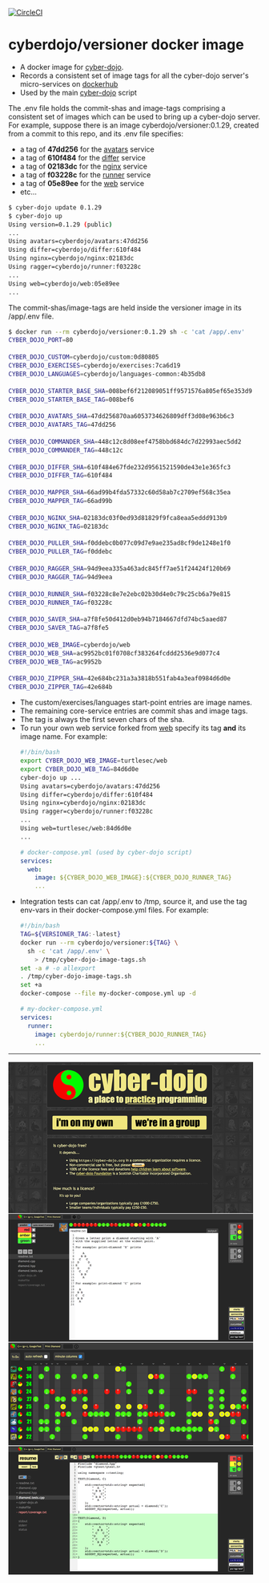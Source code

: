 [![CircleCI](https://circleci.com/gh/cyber-dojo/versioner.svg?style=svg)](https://circleci.com/gh/cyber-dojo/versioner)

# cyberdojo/versioner docker image

- A docker image for [cyber-dojo](http://cyber-dojo.org).
- Records a consistent set of image tags for all the cyber-dojo server's micro-services on [dockerhub](https://hub.docker.com/r/cyberdojo/versioner/tags)
- Used by the main [cyber-dojo](https://github.com/cyber-dojo/commander/blob/master/cyber-dojo) script

The .env file holds the commit-shas and image-tags comprising a consistent set of images
which can be used to bring up a cyber-dojo server.
For example, suppose there is an image cyberdojo/versioner:0.1.29, created from
a commit to this repo, and its .env file specifies:
  * a tag of **47dd256** for the [avatars](https://github.com/cyber-dojo/avatars/tree/47dd256870aa6053734626809dff3d08e963b6c3) service
  * a tag of **610f484** for the [differ](https://github.com/cyber-dojo/differ/tree/610f484e67fde232d9561521590de43e1e365fc3) service
  * a tag of **02183dc** for the [nginx](https://github.com/cyber-dojo/nginx/tree/02183dc03f0ed93d81829f9fca8eaa5eddd913b9) service
  * a tag of **f03228c** for the [runner](https://github.com/cyber-dojo/runner/tree/f03228c8e7e2ebc02b30d4e0c79c25cb6a79e815) service
  * a tag of **05e89ee** for the [web](https://github.com/cyber-dojo/runner/tree/05e89eee29666e5474ddd486938f33127b0c2471) service
  * etc...
  ```bash
  $ cyber-dojo update 0.1.29
  $ cyber-dojo up
  Using version=0.1.29 (public)
  ...
  Using avatars=cyberdojo/avatars:47dd256
  Using differ=cyberdojo/differ:610f484
  Using nginx=cyberdojo/nginx:02183dc
  Using ragger=cyberdojo/runner:f03228c
  ...
  Using web=cyberdojo/web:05e89ee
  ...
  ```

The commit-shas/image-tags are held inside the versioner image in its /app/.env file.
```bash
$ docker run --rm cyberdojo/versioner:0.1.29 sh -c 'cat /app/.env'
CYBER_DOJO_PORT=80

CYBER_DOJO_CUSTOM=cyberdojo/custom:0d80805
CYBER_DOJO_EXERCISES=cyberdojo/exercises:7ca6d19
CYBER_DOJO_LANGUAGES=cyberdojo/languages-common:4b35db8

CYBER_DOJO_STARTER_BASE_SHA=008bef6f212089051ff9571576a805ef65e353d9
CYBER_DOJO_STARTER_BASE_TAG=008bef6

CYBER_DOJO_AVATARS_SHA=47dd256870aa6053734626809dff3d08e963b6c3
CYBER_DOJO_AVATARS_TAG=47dd256

CYBER_DOJO_COMMANDER_SHA=448c12c8d08eef4758bbd684dc7d22993aec5dd2
CYBER_DOJO_COMMANDER_TAG=448c12c

CYBER_DOJO_DIFFER_SHA=610f484e67fde232d9561521590de43e1e365fc3
CYBER_DOJO_DIFFER_TAG=610f484

CYBER_DOJO_MAPPER_SHA=66ad99b4fda57332c60d58ab7c2709ef568c35ea
CYBER_DOJO_MAPPER_TAG=66ad99b

CYBER_DOJO_NGINX_SHA=02183dc03f0ed93d81829f9fca8eaa5eddd913b9
CYBER_DOJO_NGINX_TAG=02183dc

CYBER_DOJO_PULLER_SHA=f0ddebc0b077c09d7e9ae235ad8cf9de1248e1f0
CYBER_DOJO_PULLER_TAG=f0ddebc

CYBER_DOJO_RAGGER_SHA=94d9eea335a463adc845ff7ae51f24424f120b69
CYBER_DOJO_RAGGER_TAG=94d9eea

CYBER_DOJO_RUNNER_SHA=f03228c8e7e2ebc02b30d4e0c79c25cb6a79e815
CYBER_DOJO_RUNNER_TAG=f03228c

CYBER_DOJO_SAVER_SHA=a7f8fe50d412d0eb94b7184667dfd74bc5aaed87
CYBER_DOJO_SAVER_TAG=a7f8fe5

CYBER_DOJO_WEB_IMAGE=cyberdojo/web
CYBER_DOJO_WEB_SHA=ac9952bc01f0708cf383264fcddd2536e9d077c4
CYBER_DOJO_WEB_TAG=ac9952b

CYBER_DOJO_ZIPPER_SHA=42e684bc231a3a3818b551fab4a3eaf0984d6d0e
CYBER_DOJO_ZIPPER_TAG=42e684b
```

- The custom/exercises/languages start-point entries are image names.
- The remaining core-service entries are commit shas and image tags.
- The tag is always the first seven chars of the sha.
- To run your own web service forked from [web](https://github.com/cyber-dojo/web)
specify its tag **and** its image name. For example:
  ```bash
  #!/bin/bash
  export CYBER_DOJO_WEB_IMAGE=turtlesec/web
  export CYBER_DOJO_WEB_TAG=84d6d0e
  cyber-dojo up ...
  Using avatars=cyberdojo/avatars:47dd256
  Using differ=cyberdojo/differ:610f484
  Using nginx=cyberdojo/nginx:02183dc
  Using ragger=cyberdojo/runner:f03228c
  ...
  Using web=turtlesec/web:84d6d0e
  ...
  ```
  ```yml
  # docker-compose.yml (used by cyber-dojo script)
  services:
    web:
      image: ${CYBER_DOJO_WEB_IMAGE}:${CYBER_DOJO_RUNNER_TAG}
      ...
  ```  
- Integration tests can cat /app/.env to /tmp, source it, and use
  the tag env-vars in their docker-compose.yml files. For example:
  ```bash
  #!/bin/bash
  TAG=${VERSIONER_TAG:-latest}
  docker run --rm cyberdojo/versioner:${TAG} \
    sh -c 'cat /app/.env' \
      > /tmp/cyber-dojo-image-tags.sh
  set -a # -o allexport
  . /tmp/cyber-dojo-image-tags.sh
  set +a
  docker-compose --file my-docker-compose.yml up -d
  ```
  ```yml
  # my-docker-compose.yml
  services:
    runner:
      image: cyberdojo/runner:${CYBER_DOJO_RUNNER_TAG}
      ...
  ```

- - - -

![cyber-dojo.org home page](https://github.com/cyber-dojo/cyber-dojo/blob/master/shared/home_page_snapshot.png)
